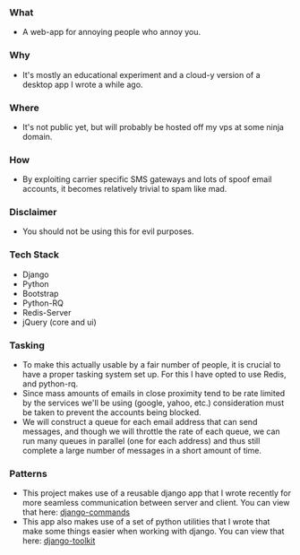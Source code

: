 ### What
- A web-app for annoying people who annoy you.

### Why
- It's mostly an educational experiment and a cloud-y version of a desktop app I wrote a while ago.

### Where
- It's not public yet, but will probably be hosted off my vps at some ninja domain.

### How
- By exploiting carrier specific SMS gateways and lots of spoof email accounts, it becomes relatively trivial to spam like mad.

### Disclaimer
- You should not be using this for evil purposes.

### Tech Stack
- Django
- Python
- Bootstrap
- Python-RQ
- Redis-Server
- jQuery (core and ui)

### Tasking
- To make this actually usable by a fair number of people, it
  is crucial to have a proper tasking system set up. For this
  I have opted to use Redis, and python-rq.
- Since mass amounts of emails in close proximity tend to be
  rate limited by the services we'll be using (google, yahoo, etc.)
  consideration must be taken to prevent the accounts being blocked.
- We will construct a queue for each email address that can
  send messages, and though we will throttle the rate of each
  queue, we can run many queues in parallel (one for each address)
  and thus still complete a large number of messages in a short
  amount of time.
    
### Patterns
- This project makes use of a reusable django app that I wrote
  recently for more seamless communication between server and
  client. You can view that here: [django-commands](https://github.com/RutledgePaulV/django-commands)
- This app also makes use of a set of python utilities that I
  wrote that make some things easier when working with django.
  You can view that here: [django-toolkit](https://github.com/RutledgePaulV/django-toolkit)